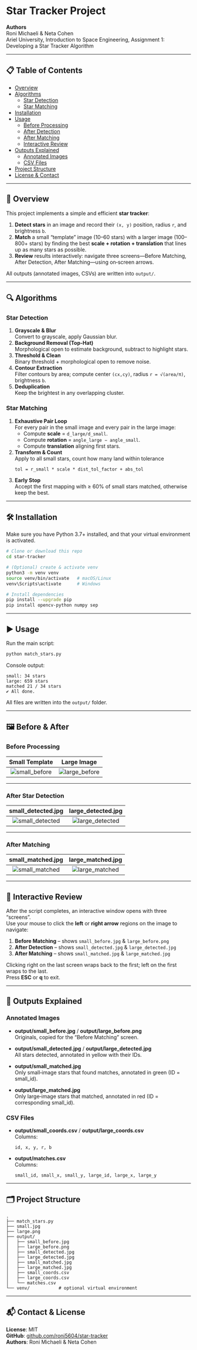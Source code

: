 # Star Tracker Project

**Authors**  
Roni Michaeli & Neta Cohen  
Ariel University, Introduction to Space Engineering, Assignment 1: Developing a Star Tracker Algorithm

---

## 📋 Table of Contents

- [Overview](#overview)  
- [Algorithms](#algorithms)  
  - [Star Detection](#star-detection)  
  - [Star Matching](#star-matching)  
- [Installation](#installation)  
- [Usage](#usage)  
  - [Before Processing](#before-processing)  
  - [After Detection](#after-detection)  
  - [After Matching](#after-matching)  
  - [Interactive Review](#interactive-review)  
- [Outputs Explained](#outputs-explained)  
  - [Annotated Images](#annotated-images)  
  - [CSV Files](#csv-files)  
- [Project Structure](#project-structure)  
- [License & Contact](#license--contact)  

---

## 📝 Overview

This project implements a simple and efficient **star tracker**:

1. **Detect stars** in an image and record their `(x, y)` position, radius `r`, and brightness `b`.  
2. **Match** a small “template” image (10–60 stars) with a larger image (100–800+ stars) by finding the best **scale + rotation + translation** that lines up as many stars as possible.  
3. **Review** results interactively: navigate three screens—Before Matching, After Detection, After Matching—using on‑screen arrows.

All outputs (annotated images, CSVs) are written into `output/`.

---

## 🔍 Algorithms

### Star Detection

1. **Grayscale & Blur**  
   Convert to grayscale, apply Gaussian blur.  
2. **Background Removal (Top‑Hat)**  
   Morphological open to estimate background, subtract to highlight stars.  
3. **Threshold & Clean**  
   Binary threshold + morphological open to remove noise.  
4. **Contour Extraction**  
   Filter contours by area; compute center `(cx,cy)`, radius `r = √(area/π)`, brightness `b`.  
5. **Deduplication**  
   Keep the brightest in any overlapping cluster.  

### Star Matching

1. **Exhaustive Pair Loop**  
   For every pair in the small image and every pair in the large image:  
   - Compute **scale** = `d_large/d_small`.  
   - Compute **rotation** = `angle_large − angle_small`.  
   - Compute **translation** aligning first stars.  
2. **Transform & Count**  
   Apply to all small stars, count how many land within tolerance  
   ```
   tol = r_small * scale * dist_tol_factor + abs_tol
   ```  
3. **Early Stop**  
   Accept the first mapping with ≥ 60% of small stars matched, otherwise keep the best.

---

## 🛠️ Installation

Make sure you have Python 3.7+ installed, and that your virtual environment is activated.

```bash
# Clone or download this repo
cd star-tracker

# (Optional) create & activate venv
python3 -m venv venv
source venv/bin/activate   # macOS/Linux
venv\Scripts\activate      # Windows

# Install dependencies
pip install --upgrade pip
pip install opencv-python numpy sep
```

---

## ▶️ Usage

Run the main script:

```bash
python match_stars.py
```

Console output:

```
small: 34 stars
large: 659 stars
matched 21 / 34 stars
✔ All done.
```

All files are written into the `output/` folder.

---

## 🖼️ Before & After

### Before Processing

| Small Template                           | Large Image                          |
|:----------------------------------------:|:------------------------------------:|
| ![small_before](output/small_before.jpg) | ![large_before](output/large_before.png) |

---

### After Star Detection

| small_detected.jpg                         | large_detected.jpg                         |
|:------------------------------------------:|:------------------------------------------:|
| ![small_detected](output/small_detected.jpg) | ![large_detected](output/large_detected.jpg) |

---

### After Matching

| small_matched.jpg                           | large_matched.jpg                           |
|:-------------------------------------------:|:-------------------------------------------:|
| ![small_matched](output/small_matched.jpg)   | ![large_matched](output/large_matched.jpg)   |

---

## 🔄 Interactive Review

After the script completes, an interactive window opens with three “screens”.  
Use your mouse to click the **left** or **right arrow** regions on the image to navigate:

1. **Before Matching** – shows `small_before.jpg` & `large_before.png`  
2. **After Detection** – shows `small_detected.jpg` & `large_detected.jpg`  
3. **After Matching** – shows `small_matched.jpg` & `large_matched.jpg`  

Clicking right on the last screen wraps back to the first; left on the first wraps to the last.  
Press **ESC** or **q** to exit.

---

## 📂 Outputs Explained

### Annotated Images

- **output/small_before.jpg** / **output/large_before.png**  
  Originals, copied for the “Before Matching” screen.  

- **output/small_detected.jpg** / **output/large_detected.jpg**  
  All stars detected, annotated in yellow with their IDs.  

- **output/small_matched.jpg**  
  Only small‐image stars that found matches, annotated in green (ID = small_id).  

- **output/large_matched.jpg**  
  Only large‐image stars that matched, annotated in red (ID = corresponding small_id).  

### CSV Files

- **output/small_coords.csv** / **output/large_coords.csv**  
  Columns:  
  ```
  id, x, y, r, b
  ```  
- **output/matches.csv**  
  Columns:  
  ```
  small_id, small_x, small_y, large_id, large_x, large_y
  ```

---

## 🗂️ Project Structure

```
.
├── match_stars.py
├── small.jpg
├── large.png
├── output/
│   ├── small_before.jpg
│   ├── large_before.png
│   ├── small_detected.jpg
│   ├── large_detected.jpg
│   ├── small_matched.jpg
│   ├── large_matched.jpg
│   ├── small_coords.csv
│   ├── large_coords.csv
│   └── matches.csv
└── venv/           # optional virtual environment
```

---

## 📬 Contact & License

**License**: MIT  
**GitHub**: [github.com/roni5604/star-tracker](https://github.com/roni5604/ex1)  
**Authors**: Roni Michaeli & Neta Cohen  